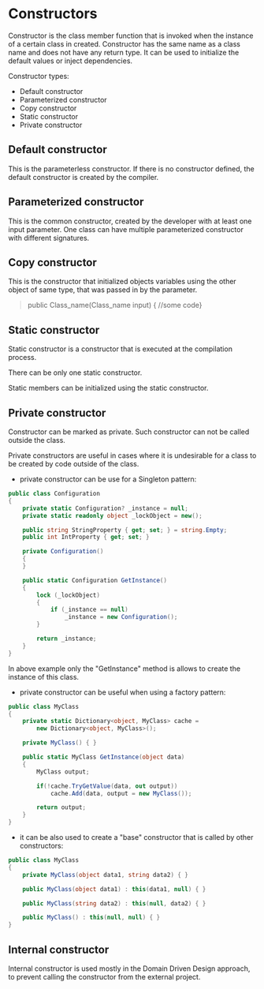 # Constructors

Constructor is the class member function that is invoked when the instance of a certain class in created. 
Constructor has the same name as a class name and does not have any return type.
It can be used to initialize the default values or inject dependencies. 

Constructor types:
- Default constructor
- Parameterized constructor
- Copy constructor
- Static constructor
- Private constructor
  
## Default constructor

This is the parameterless constructor. If there is no constructor defined, the default constructor is created by the compiler. 

## Parameterized constructor

This is the common constructor, created by the developer with at least one input parameter. One class can have multiple parameterized constructor with different signatures.

## Copy constructor

This is the constructor that initialized objects variables using the other object of same type, that was passed in by the parameter. 

> public Class_name(Class_name input) { //some code}

## Static constructor

Static constructor is a constructor that is executed at the compilation process.

There can be only one static constructor.

Static members can be initialized using the static constructor.

## Private constructor

Constructor can be marked as private. Such constructor can not be called outside the class. 

Private constructors are useful in cases where it is undesirable for a class to be created by code outside of the class.

- private constructor can be use for a Singleton pattern:

```csharp
public class Configuration
{
	private static Configuration? _instance = null;
	private static readonly object _lockObject = new();

	public string StringProperty { get; set; } = string.Empty;
	public int IntProperty { get; set; }

	private Configuration()
	{
	}

	public static Configuration GetInstance()
	{
		lock (_lockObject)
		{
			if (_instance == null)
				_instance = new Configuration();
		}

		return _instance;
	}
}
```

In above example only the "GetInstance" method is allows to create the instance of this class.

- private constructor can be useful when using a factory pattern:

```csharp
public class MyClass
{ 
    private static Dictionary<object, MyClass> cache = 
        new Dictionary<object, MyClass>();

    private MyClass() { }

    public static MyClass GetInstance(object data)
    {
        MyClass output;

        if(!cache.TryGetValue(data, out output)) 
            cache.Add(data, output = new MyClass());

        return output;           
    }
}
```

- it can be also used to create a "base" constructor that is called by other constructors:

```csharp
public class MyClass
{
    private MyClass(object data1, string data2) { }

    public MyClass(object data1) : this(data1, null) { }

    public MyClass(string data2) : this(null, data2) { }

    public MyClass() : this(null, null) { }
}
```

## Internal constructor 

Internal constructor is used mostly in the Domain Driven Design approach, to prevent calling the constructor from the external project.
